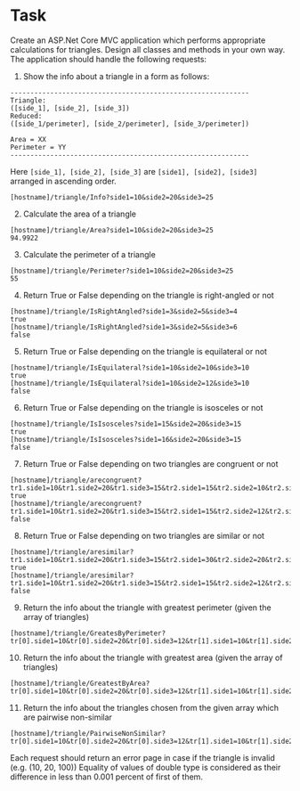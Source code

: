 # Task

Create an ASP.Net Core MVC application which performs appropriate calculations for triangles.
Design all classes and methods in your own way.
The application should handle the following requests: 

1. Show the info about a triangle in a form as follows:
```
------------------------------------------------------------
Triangle:
([side_1], [side_2], [side_3])
Reduced:
([side_1/perimeter], [side_2/perimeter], [side_3/perimeter])

Area = XX
Perimeter = YY
------------------------------------------------------------
```
Here `[side_1], [side_2], [side_3]` are `[side1], [side2], [side3]` arranged in ascending order.
```
[hostname]/triangle/Info?side1=10&side2=20&side3=25
```



2. Calculate the area of a triangle
```
[hostname]/triangle/Area?side1=10&side2=20&side3=25
94.9922
```

3. Calculate the perimeter of a triangle
```
[hostname]/triangle/Perimeter?side1=10&side2=20&side3=25
55
```

4. Return True or False depending on the triangle is right-angled or not 
```
[hostname]/triangle/IsRightAngled?side1=3&side2=5&side3=4
true
[hostname]/triangle/IsRightAngled?side1=3&side2=5&side3=6
false
```

5. Return True or False depending on the triangle is equilateral or not 
```
[hostname]/triangle/IsEquilateral?side1=10&side2=10&side3=10
true
[hostname]/triangle/IsEquilateral?side1=10&side2=12&side3=10
false
```

6. Return True or False depending on the triangle is isosceles or not 
```
[hostname]/triangle/IsIsosceles?side1=15&side2=20&side3=15
true
[hostname]/triangle/IsIsosceles?side1=16&side2=20&side3=15
false
```

7. Return True or False depending on two triangles are congruent or not
```
[hostname]/triangle/arecongruent?tr1.side1=10&tr1.side2=20&tr1.side3=15&tr2.side1=15&tr2.side2=10&tr2.side3=20
true
[hostname]/triangle/arecongruent?tr1.side1=10&tr1.side2=20&tr1.side3=15&tr2.side1=15&tr2.side2=12&tr2.side3=20
false
```

8. Return True or False depending on two triangles are similar or not
```
[hostname]/triangle/aresimilar?tr1.side1=10&tr1.side2=20&tr1.side3=15&tr2.side1=30&tr2.side2=20&tr2.side3=40
true
[hostname]/triangle/aresimilar?tr1.side1=10&tr1.side2=20&tr1.side3=15&tr2.side1=15&tr2.side2=12&tr2.side3=20
false
```

9. Return the info about the triangle with greatest perimeter (given the array of triangles)
```
[hostname]/triangle/GreatesByPerimeter?tr[0].side1=10&tr[0].side2=20&tr[0].side3=12&tr[1].side1=10&tr[1].side2=20&tr[1].side3=25&tr[2].side1=10&tr[2].side2=18&tr[2].side3=22
```

10. Return the info about the triangle with greatest area (given the array of triangles)
```
[hostname]/triangle/GreatestByArea?tr[0].side1=10&tr[0].side2=20&tr[0].side3=12&tr[1].side1=10&tr[1].side2=20&tr[1].side3=25&tr[2].side1=10&tr[2].side2=18&tr[2].side3=22
```

11. Return the info about the triangles chosen from the given array which are pairwise non-similar
```
[hostname]/triangle/PairwiseNonSimilar?tr[0].side1=10&tr[0].side2=20&tr[0].side3=12&tr[1].side1=10&tr[1].side2=20&tr[1].side3=25&tr[2].side1=10&tr[2].side2=18&tr[2].side3=22
```

Each request should return an error page in case if the triangle is invalid (e.g. (10, 20, 100))
Equality of values of double type is considered as their difference in less than 0.001 percent of first of them.

